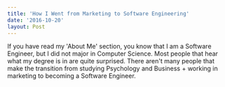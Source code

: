 ```yaml
---
title: 'How I Went from Marketing to Software Engineering'
date: '2016-10-20'
layout: Post
---
```


If you have read my 'About Me' section, you know that I am a Software Engineer, but I did not major in Computer Science. 
Most people that hear what my degree is in are quite surprised. 
There aren't many people that make the transition from studying Psychology and Business + working in marketing to becoming a Software Engineer.

